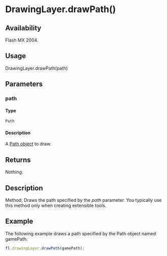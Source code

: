 # DrawingLayer.drawPath()

## Availability

Flash MX 2004.

## Usage

DrawingLayer.drawPath(path)

## Parameters

### **path**

#### Type

```typescript
Path
```

#### Description

A [Path object](../Path_object/Path_summary.md) to draw.

## Returns

Nothing.

## Description

Method; Draws the path specified by the *path* parameter. You typically use this method only when creating extensible tools.

## Example

The following example draws a path specified by the Path object named gamePath:

```javascript
fl.drawingLayer.drawPath(gamePath);
```
